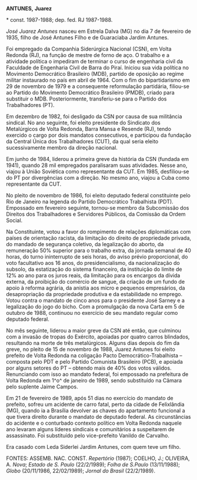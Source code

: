 **ANTUNES,** **Juarez**

\* const. 1987-1988; dep. fed. RJ 1987-1988.

*José Juarez Antunes* nasceu em Estrela Dalva (MG) no dia 7 de fevereiro
de 1935, filho de José Antunes Filho e de Guaraciaba Jardim Antunes.

Foi empregado da Companhia Siderúrgica Nacional (CSN), em Volta Redonda
(RJ), na função de mestre de forno de aço. O trabalho e a atividade
política o impediram de terminar o curso de engenharia civil da
Faculdade de Engenharia Civil de Barra do Piraí. Iniciou sua vida
política no Movimento Democrático Brasileiro (MDB), partido de oposição
ao regime militar instaurado no país em abril de 1964. Com o fim do
bipartidarismo em 29 de novembro de 1979 e a consequente reformulação
partidária, filiou-se ao Partido do Movimento Democrático Brasileiro
(PMDB), criado para substituir o MDB. Posteriormente, transferiu-se para
o Partido dos Trabalhadores (PT).

Em dezembro de 1982, foi desligado da CSN por causa de sua militância
sindical. No ano seguinte, foi eleito presidente do Sindicato dos
Metalúrgicos de Volta Redonda, Barra Mansa e Resende (RJ), tendo
exercido o cargo por dois mandatos consecutivos, e participou da
fundação da Central Única dos Trabalhadores (CUT), da qual seria eleito
sucessivamente membro da direção nacional.

Em junho de 1984, liderou a primeira greve da história da CSN (fundada
em 1941), quando 28 mil empregados paralisaram suas atividades. Nesse
ano, viajou à União Soviética como representante da CUT. Em 1985,
desfiliou-se do PT por divergências com a direção. No mesmo ano, viajou
a Cuba como representante da CUT.

No pleito de novembro de 1986, foi eleito deputado federal constituinte
pelo Rio de Janeiro na legenda do Partido Democrático Trabalhista (PDT).
Empossado em fevereiro seguinte, tornou-se membro da Subcomissão dos
Direitos dos Trabalhadores e Servidores Públicos, da Comissão da Ordem
Social.

Na Constituinte, votou a favor do rompimento de relações diplomáticas
com países de orientação racista, da limitação do direito de propriedade
privada, do mandado de segurança coletivo, da legalização do aborto, da
remuneração 50% superior para o trabalho extra, da jornada semanal de 40
horas, do turno ininterrupto de seis horas, do aviso prévio
proporcional, do voto facultativo aos 16 anos, do presidencialismo, da
nacionalização do subsolo, da estatização do sistema financeiro, da
instituição do limite de 12% ao ano para os juros reais, da limitação
para os encargos da dívida externa, da proibição do comércio de sangue,
da criação de um fundo de apoio à reforma agrária, da anistia aos micro
e pequenos empresários, da desapropriação da propriedade produtiva e da
estabilidade no emprego. Votou contra o mandato de cinco anos para o
presidente José Sarney e a legalização do jogo do bicho. Com a
promulgação da nova Carta em 5 de outubro de 1988, continuou no
exercício de seu mandato regular como deputado federal.

No mês seguinte, liderou a maior greve da CSN até então, que culminou
com a invasão de tropas do Exército, apoiadas por quatro carros
blindados, resultando na morte de três metalúrgicos. Alguns dias depois
do fim da greve, no pleito de 15 de novembro de 1988, Juarez Antunes foi
eleito prefeito de Volta Redonda na coligação Pacto
Democrático-Trabalhista – composta pelo PDT e pelo Partido Comunista
Brasileiro (PCB), e apoiada por alguns setores do PT – obtendo mais de
40% dos votos válidos. Renunciando com isso ao mandato federal, foi
empossado na prefeitura de Volta Redonda em 1^o^ de janeiro de 1989,
sendo substituído na Câmara pelo suplente Jaime Campos.

Em 21 de fevereiro de 1989, após 51 dias no exercício do mandato de
prefeito, sofreu um acidente de carro fatal, perto da cidade de
Felixlândia (MG), quando ia a Brasília devolver as chaves do apartamento
funcional a que tivera direito durante o mandato de deputado federal. As
circunstâncias do acidente e o conturbado contexto político em Volta
Redonda naquele ano levaram alguns líderes sindicais e comunitários a
suspeitarem de assassinato. Foi substituído pelo vice-prefeito Vanildo
de Carvalho.

Era casado com Leda Siderlei Jardim Antunes, com quem teve um filho.

FONTES: ASSEMB. NAC. CONST. *Repertório* (1987); COELHO, J.; OLIVEIRA,
A. *Nova*; *Estado de S. Paulo* (22/2/1989); *Folha de S.Paulo*
(13/11/1988); *Globo* (20/11/1986, 22/02/1989); *Jornal do Brasil*
(22/2/1989).
